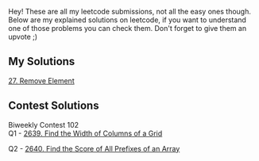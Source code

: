 Hey! These are all my leetcode submissions, not all the easy ones though. Below are my explained solutions on leetcode, if you want to understand one of those problems you can check them. Don't forget to give them an upvote ;)

## My Solutions

[27. Remove Element](https://leetcode.com/problems/remove-element/solutions/3415830/java-solution-with-explanation-and-common-errors/)

## Contest Solutions

Biweekly Contest 102  
Q1 - [2639. Find the Width of Columns of a Grid](https://leetcode.com/problems/find-the-width-of-columns-of-a-grid/solutions/3421660/optimized-java-solution-easy-structured-with-comments-and-approach/)

Q2 - [2640. Find the Score of All Prefixes of an Array](https://leetcode.com/problems/find-the-score-of-all-prefixes-of-an-array/solutions/3421994/optimized-java-solution-easy-structured-with-comments-and-approach/)
